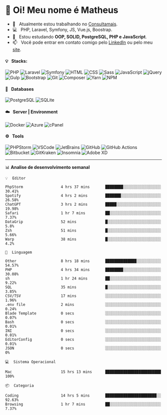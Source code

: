 # 👋 Oi! Meu nome é Matheus

- 🔭 &nbsp; Atualmente estou trabalhando no [Consultamais](https://consultamais.com.br/).
- 💻 &nbsp; PHP, Laravel, Symfony, JS, Vue.js, Boostrap.
- 🌱 &nbsp; Estou estudando **OOP, SOLID, PostgreSQL, PHP e JavaScript**.
- 📫 &nbsp; Você pode entrar em contato comigo pelo [LinkedIn](https://www.linkedin.com/in/matheuscamargoxavier/) ou pelo meu [site](https://matheuscamargo.co).

#### 💡 &nbsp; Stacks:
![PHP](https://img.shields.io/badge/-PHP-777BB4?&logo=php&logoColor=FFFFFF)
![Laravel](https://img.shields.io/badge/-Laravel-FF2D20?&logo=laravel&logoColor=FFFFFF)
![Symfony](https://img.shields.io/badge/-Symfony-000000?&logo=symfony&logoColor=FFFFFF)
![HTML](https://img.shields.io/badge/-HTML-E34F26?&logo=html5&logoColor=FFFFFF)
![CSS](https://img.shields.io/badge/-CSS-1572B6?&logo=css3&logoColor=FFFFFF)
![Sass](https://img.shields.io/badge/-Sass-CC6699?&logo=sass&logoColor=FFFFFF)
![JavaScript](https://img.shields.io/badge/-JavaScript-F7DF1E?&logo=javascript&logoColor=FFFFFF)
![jQuery](https://img.shields.io/badge/-jQuery-0769AD?&logo=jquery&logoColor=FFFFFF)
![Gulp](https://img.shields.io/badge/-Gulp-CF4647?&logo=gulp&logoColor=FFFFFF)
![Bootstrap](https://img.shields.io/badge/-Bootstrap-7952B3?&logo=bootstrap&logoColor=FFFFFF)
![Git](https://img.shields.io/badge/-Git-F05032?&logo=git&logoColor=FFFFFF)
![Composer](https://img.shields.io/badge/-Composer-885630?&logo=composer&logoColor=FFFFFF)
![Yarn](https://img.shields.io/badge/-Yarn-2C8EBB?&logo=yarn&logoColor=FFFFFF)
![NPM](https://img.shields.io/badge/-npm-CB3837?&logo=npm&logoColor=FFFFFF)

#### 💾 &nbsp; Databases
![PostgreSQL](https://img.shields.io/badge/-PostgreSQL-336791?&logo=PostgreSQL&logoColor=FFFFFF)
![SQLite](https://img.shields.io/badge/-SQLite-003B57?&logo=SQLite&logoColor=FFFFFF)

#### ☁️ &nbsp; Server | Environment
![Docker](https://img.shields.io/badge/-Docker-2496ED?&logo=docker&logoColor=FFFFFF)
![Azure](https://img.shields.io/badge/-Azure-0089D6?&logo=microsoft%20azure&logoColor=FFFFFF)
![cPanel](https://img.shields.io/badge/-cPanel-FF6C2C?&logo=cpanel&logoColor=FFFFFF)

#### ⚙️ &nbsp; Tools
![PHPStorm](https://img.shields.io/badge/-PHPStorm-000000?&logo=PHPStorm&logoColor=FFFFFF)
![VSCode](https://img.shields.io/badge/-VSCode-007ACC?&logo=Visual%20Studio%20Code&logoColor=FFFFFF) 
![JetBrains](https://img.shields.io/badge/-JetBrains-000000?&logo=jetbrains&logoColor=FFFFFF) 
![GitHub](https://img.shields.io/badge/-GitHub-181717?&logo=github&logoColor=FFFFFF) 
![GitHub Actions](https://img.shields.io/badge/-GitHub%20Actions-181717?&logo=GitHub%20Actions&logoColor=FFFFFF) 
![Bitbucket](https://img.shields.io/badge/-Bitbucket-0052CC?&logo=bitbucket&logoColor=FFFFFF)
![GitKraken](https://img.shields.io/badge/-GitKraken-179287?&logo=GitKraken&logoColor=FFFFFF)
![Insomnia](https://img.shields.io/badge/-Insomnia-5849BE?&logo=Insomnia&logoColor=FFFFFF)
![Adobe XD](https://img.shields.io/badge/-Adobe%20XD-FF61F6?&logo=adobe%20xd&logoColor=FFFFFF) 
_______

📊  **Analise de desenvolvimento semanal**
```text
💡  Editor

PhpStorm                 4 hrs 37 mins       ████████░░░░░░░░░░░░░░░░░     30.41%
Spotify                  4 hrs 2 mins        ███████░░░░░░░░░░░░░░░░░░     26.58%
ChatGPT                  3 hrs 2 mins        █████░░░░░░░░░░░░░░░░░░░░     19.98%
Safari                   1 hr 7 mins         ██░░░░░░░░░░░░░░░░░░░░░░░      7.37%
DataGrip                 52 mins             █░░░░░░░░░░░░░░░░░░░░░░░░       5.8%
Zsh                      51 mins             █░░░░░░░░░░░░░░░░░░░░░░░░      5.66%
Warp                     38 mins             █░░░░░░░░░░░░░░░░░░░░░░░░       4.2%
```
```text
💬  Linguagem

Other                    8 hrs 18 mins       ██████████████░░░░░░░░░░░     54.57%
PHP                      4 hrs 34 mins       ████████░░░░░░░░░░░░░░░░░     30.08%
sh                       1 hr 24 mins        ██░░░░░░░░░░░░░░░░░░░░░░░      9.22%
SQL                      35 mins             █░░░░░░░░░░░░░░░░░░░░░░░░      3.85%
CSV/TSV                  17 mins             ░░░░░░░░░░░░░░░░░░░░░░░░░      1.96%
.env file                2 mins              ░░░░░░░░░░░░░░░░░░░░░░░░░      0.24%
Blade Template           0 secs              ░░░░░░░░░░░░░░░░░░░░░░░░░      0.07%
Bash                     0 secs              ░░░░░░░░░░░░░░░░░░░░░░░░░      0.01%
INI                      0 secs              ░░░░░░░░░░░░░░░░░░░░░░░░░      0.01%
EditorConfig             0 secs              ░░░░░░░░░░░░░░░░░░░░░░░░░      0.01%
JSON                     0 secs              ░░░░░░░░░░░░░░░░░░░░░░░░░         0%
```
```text
💻  Sistema Operacional

Mac                      15 hrs 13 mins      █████████████████████████       100%
```
```text
📦  Categoria

Coding                   14 hrs 5 mins       ███████████████████████░░     92.63%
Browsing                 1 hr 7 mins         ██░░░░░░░░░░░░░░░░░░░░░░░      7.37%
```
